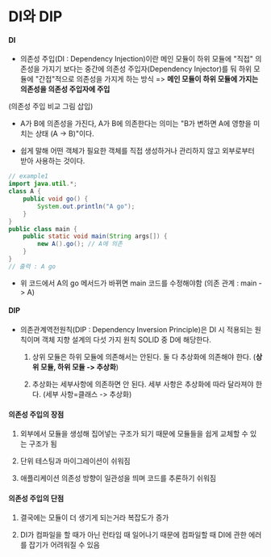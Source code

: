 # DI와 DIP

#### DI

- 의존성 주입(DI : Dependency Injection)이란 메인 모듈이 하위 모듈에 "직접" 의존성을 가지기 보다는 중간에 의존성 주입자(Dependency Injector)를 둬 하위 모듈에 "간접"적으로 의존성을 가지게 하는 방식 => **메인 모듈이 하위 모듈에 가지는 의존성을 의존성 주입자에 주입**

(의존성 주입 비교 그림 삽입)

- A가 B에 의존성을 가진다, A가 B에 의존한다는 의미는 "B가 변하면 A에 영향을 미치는 상태 (A -> B)"이다.

- 쉽게 말해 어떤 객체가 필요한 객체를 직접 생성하거나 관리하지 않고 외부로부터 받아 사용하는 것이다.

```java
// example1
import java.util.*;
class A {
    public void go() {
        System.out.println("A go");
    }    
}
public class main {
    public static void main(String args[]) {
        new A().go(); // A에 의존
    }
}
// 출력 : A go
```

- 위 코드에서 A의 go 메서드가 바뀌면 main 코드를 수정해야함 (의존 관계 : main -> A)

#### DIP

- 의존관계역전원칙(DIP : Dependency Inversion Principle)은 DI 시 적용되는 원칙이며 객체 지향 설계의 다섯 가지 원칙 SOLID 중 D에 해당한다.
  
  1. 상위 모듈은 하위 모듈에 의존해서는 안된다. 둘 다 추상화에 의존해야 한다. (**상위 모듈, 하위 모듈 -> 추상화**)
  
  2. 추상화는 세부사항에 의존하면 안 된다. 세부 사항은 추상화에 따라 달라져야 한다. (세부 사항=클래스 -> 추상화)

#### 의존성 주입의 장점

1. 외부에서 모듈을 생성해 집어넣는 구조가 되기 때문에 모듈들을 쉽게 교체할 수 있는 구조가 됨

2. 단위 테스팅과 마이그레이션이 쉬워짐

3. 애플리케이션 의존성 방향이 일관성을 띄며 코드를 추론하기 쉬워짐

#### 의존성 주입의 단점

1. 결국에는 모듈이 더 생기게 되는거라 복잡도가 증가

2. DI가 컴파일을 할 때가 아닌 런타임 때 일어나기 때문에 컴파일할 때 DI에 관한 에러를 잡기가 어려워질 수 있음
